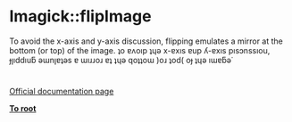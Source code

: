# Imagick::flipImage





To avoid the x-axis and y-axis discussion, flipping emulates a mirror at the bottom (or top) of the image. 
&#x287;o &#x250;&#x28C;o&#x131;p &#x287;&#x265;&#x1DD; x-&#x250;x&#x131;s &#x250;up &#x28E;-&#x250;x&#x131;s p&#x131;s&#x254;nss&#x131;ou, &#x25F;&#x5DF;&#x131;dd&#x131;u&#x183; &#x1DD;&#x26F;n&#x5DF;&#x250;&#x287;&#x1DD;s &#x250; &#x26F;&#x131;&#x279;&#x279;o&#x279; &#x250;&#x287; &#x287;&#x265;&#x1DD; qo&#x287;&#x287;o&#x26F; )o&#x279; &#x287;od( o&#x25F; &#x287;&#x265;&#x1DD; &#x131;&#x26F;&#x250;&#x183;&#x1DD;&#x2D9;

  

#

[Official documentation page](https://www.php.net/manual/en/imagick.flipimage.php)

**[To root](/README.md)**
